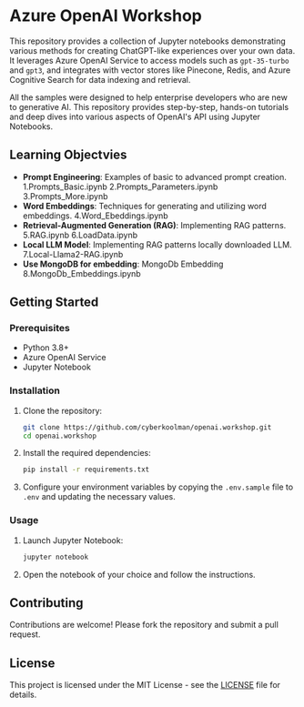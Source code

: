 # Azure OpenAI Workshop

This repository provides a collection of Jupyter notebooks demonstrating various methods for creating ChatGPT-like experiences over your own data. It leverages Azure OpenAI Service to access models such as `gpt-35-turbo` and `gpt3`, and integrates with vector stores like Pinecone, Redis, and Azure Cognitive Search for data indexing and retrieval.  

All the samples were designed to help enterprise developers who are new to generative AI. This repository provides step-by-step, hands-on tutorials and deep dives into various aspects of OpenAI's API using Jupyter Notebooks.

## Learning Objectvies

- **Prompt Engineering**: Examples of basic to advanced prompt creation.
    1.Prompts_Basic.ipynb
    2.Prompts_Parameters.ipynb
    3.Prompts_More.ipynb
- **Word Embeddings**: Techniques for generating and utilizing word embeddings.
    4.Word_Ebeddings.ipynb
- **Retrieval-Augmented Generation (RAG)**: Implementing RAG patterns.
    5.RAG.ipynb
    6.LoadData.ipynb
- **Local LLM Model**: Implementing RAG patterns locally downloaded LLM.
    7.Local-Llama2-RAG.ipynb
- **Use MongoDB for embedding**: MongoDb Embedding
    8.MongoDb_Embeddings.ipynb

## Getting Started

### Prerequisites

- Python 3.8+
- Azure OpenAI Service
- Jupyter Notebook

### Installation

1. Clone the repository:
    ```bash
    git clone https://github.com/cyberkoolman/openai.workshop.git
    cd openai.workshop
    ```
2. Install the required dependencies:
    ```bash
    pip install -r requirements.txt
    ```
3. Configure your environment variables by copying the `.env.sample` file to `.env` and updating the necessary values.

### Usage

1. Launch Jupyter Notebook:
    ```bash
    jupyter notebook
    ```
2. Open the notebook of your choice and follow the instructions.

## Contributing

Contributions are welcome! Please fork the repository and submit a pull request.

## License

This project is licensed under the MIT License - see the [LICENSE](LICENSE) file for details.
